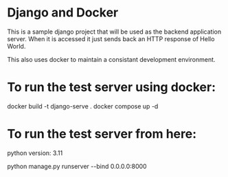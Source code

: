 # Django and Docker
This is a sample django project that will be used as the backend application server.
When it is accessed it just sends back an HTTP response of Hello World.

This also uses docker to maintain a consistant development environment.

# To run the test server using docker:

docker build -t django-serve .
docker compose up -d

# To run the test server from here:
python version: 3.11

python manage.py runserver --bind 0.0.0.0:8000
